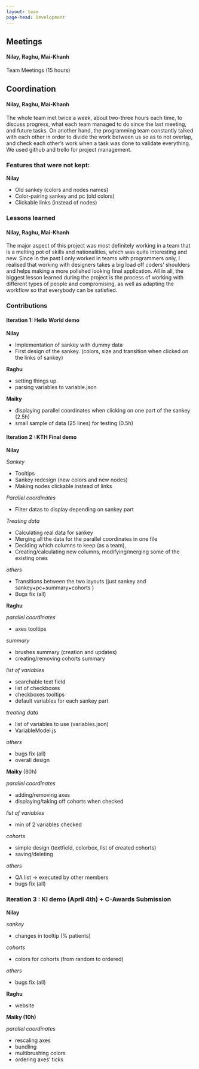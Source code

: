 ```yaml
---
layout: team
page-head: Development
---
```

## Meetings

#### Nilay, Raghu, Mai-Khanh
Team Meetings (15 hours)


## Coordination

#### Nilay, Raghu, Mai-Khanh
The whole team met twice a week, about two-three hours each time, to discuss
progress, what each team managed to do since the last meeting, and future tasks.
On another hand, the programming team constantly talked with
each other in order to divide the work between us so as to not overlap, and check
each other’s work when a task was done to validate everything. We used github and
trello for project management.


### Features that were not kept:

**Nilay**
- Old sankey (colors and nodes names)
- Color-pairing sankey and pc (old colors)
- Clickable links (instead of nodes)


### Lessons learned


#### Nilay, Raghu, Mai-Khanh
The major aspect of this project was most definitely working in a team that is a melting pot of skills and nationalities, which was quite interesting and new.
Since in the past I only worked in teams with programmers only, I realised that working with designers takes a big load off coders’ shoulders and helps making a more polished looking final application.
All in all, the biggest lesson learned during the project is the process of working with different types of people and compromising, as well as adapting the workflow so that everybody can be satisfied.


### Contributions

#### Iteration 1: Hello World demo

**Nilay**
- Implementation of sankey with dummy data
- First design of the sankey. (colors, size and transition when clicked on the links of sankey)


**Raghu**
- setting things up.
- parsing variables to variable.json

**Maiky**
- displaying parallel coordinates when clicking on one part of the sankey (2.5h)
- small sample of data (25 lines) for testing (0.5h)



#### Iteration 2 : KTH Final demo

**Nilay**

*Sankey*
- Tooltips
- Sankey redesign (new colors and new nodes)
- Making nodes clickable instead of links

*Parallel coordinates*
- Filter datas to display depending on sankey part

*Treating data*
- Calculating real data for sankey
- Merging all the data for the parallel coordinates in one file
- Deciding which columns to keep (as a team),
- Creating/calculating new columns, modifying/merging some of the existing ones

*others*
- Transitions between the two layouts (just sankey and sankey+pc+summary+cohorts )
- Bugs fix (all)


**Raghu**

*parallel coordinates*
- axes tooltips

*summary*
- brushes summary (creation and updates)
- creating/removing cohorts summary

*list of variables*
- searchable text field
- list of checkboxes
- checkboxes tooltips
- default variables for each sankey part

*treating data*
- list of variables to use (variables.json)
- VariableModel.js

*others*
- bugs fix (all)
- overall design

**Maiky** (80h)

*parallel coordinates*
- adding/removing axes
- displaying/taking off cohorts when checked

*list of variables*
- min of 2 variables checked

*cohorts*
- simple design (textfield, colorbox, list of created cohorts)
- saving/deleting

*others*
- QA list → executed by other members
- bugs fix (all)


### Iteration 3 : KI demo (April 4th) + C-Awards Submission

**Nilay**

*sankey*
- changes in tooltip (% patients)

*cohorts*
- colors for cohorts (from random to ordered)

*others*
- bugs fix (all)


**Raghu**
- website

**Maiky (10h)**

*parallel coordinates*
- rescaling axes
- bundling
- multibrushing colors
- ordering axes’ ticks
